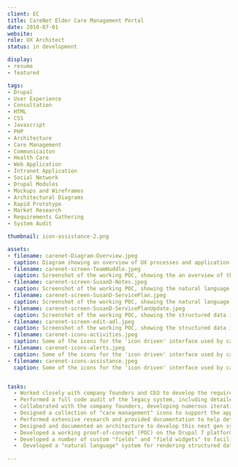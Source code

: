 ```yaml
---
client: EC
title: CareNet Elder Care Management Portal
date: 2010-07-01
website: 
role: UX Architect
status: in development

display:  
- resume
- featured

tags:
- Drupal
- User Experience
- Consultation
- HTML
- CSS
- Javascript
- PHP
- Architecture
- Care Management
- Communicaiton
- Health Care
- Web Application
- Intranet Application
- Social Network
- Drupal Modules
- Mockups and Wireframes
- Architectural Diagrams
- Rapid Prototype
- Market Research
- Requirements Gathering
- System Audit

thumbnail: icon-assistance-2.png

assets: 
- filename: carenet-Diagram-Overview.jpeg
  caption: Diagram showing an overview of UX processes and application architecture
- filename: carenet-screen-TeamHuddle.jpeg
  caption: Screenshot of the working POC, showing the an overview of the care given that day.
- filename: carenet-screen-SusanD-Notes.jpeg
  caption: Screenshot of the working POC, showing the natural language output of the structured data used to track the care given to residents.
- filename: carenet-screen-SusanD-ServicePlan.jpeg
  caption: Screenshot of the working POC, showing the natural language output of the structured data used to document a resident's preferences and care needs.
- filename: carenet-screen-SusanD-ServicePlanUpdate.jpeg
  caption: Screenshot of the working POC, showing the structured data input for documenting a resident's personal preferences.
- filename: carenet-screen-edit-adl.jpeg
  caption: Screenshot of the working POC, showing the structured data input for documenting a resident's care needs.
- filename: carenet-icons-activities.jpeg
  caption: Some of the icons for the 'icon driven' interface used by care givers to document the care given. These icons represent a variety of activities that a resident might enjoy.
- filename: carenet-icons-alerts.jpeg
  caption: Some of the icons for the 'icon driven' interface used by care givers to document the care given. These icons represent the different kind of alerts generated based on resident interaction.
- filename: carenet-icons-assistance.jpeg
  caption: Some of the icons for the 'icon driven' interface used by care givers to document the care given. These icons represent the assistance services that might be offered by the care staff.


tasks: 
  - Worked closely with company founders and CEO to develop the requirements and the user experience for a next generation web-enabled and socially-integrated elder care management system.
  - Performed a full code audit of the legacy system, including detailed documentation of how and why it did or did not fill the current requirements.
  - Collaborated with the company founders, developing numerous iterations of wireframes and mockups to communicate the desired user experience of a new care management system. 
  - Designed a collection of "care management" icons to support the application's user interface needs.
  - Performed extensive research and provided documentation to help determine the most appropriate platform for future development. 
  - Designed and documented an architecture to develop this next gen system on the Drupal 7 platform.
  - Developed a working proof-of-concept (POC) on the Drupal 7 platform.
  - Developed a number of custom "fields" and "field widgets" to facilitate application configuration and content editing by non-technical staff.
  -  Developed a "natural language" system for rendering structured data in a readable journal format.
 
---
```

